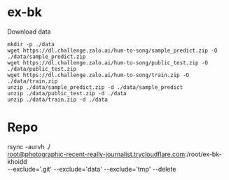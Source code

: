 # ex-bk

Download data

```
mkdir -p ./data
wget https://dl.challenge.zalo.ai/hum-to-song/sample_predict.zip -O ./data/sample_predict.zip
wget https://dl.challenge.zalo.ai/hum-to-song/public_test.zip -O ./data/public_test.zip
wget https://dl.challenge.zalo.ai/hum-to-song/train.zip -O ./data/train.zip
unzip ./data/sample_predict.zip -d ./data/sample_predict
unzip ./data/public_test.zip -d ./data
unzip ./data/train.zip -d ./data
```

# Repo

rsync -aurvh ./ \
        root@photographic-recent-really-journalist.trycloudflare.com:/root/ex-bk-khoidd \
        --exclude='.git' --exclude='data' --exclude='tmp' --delete
